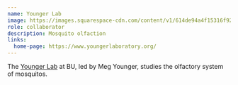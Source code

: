 ```yaml
---
name: Younger Lab
image: https://images.squarespace-cdn.com/content/v1/614de94a4f15316f922c40fa/1632515659512-BOFFGN0HMEG2YYZC57C6/i-bRCrWX6-X3.jpg?format=2500w
role: collaborator
description: Mosquito olfaction
links:
  home-page: https://www.youngerlaboratory.org/
---
```


The <a href="https://www.youngerlaboratory.org/">Younger Lab</a> at BU, led by Meg Younger, studies the olfactory system of mosquitos.